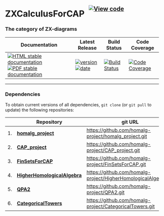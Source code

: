 <!-- BEGIN HEADER -->
# ZXCalculusForCAP&ensp;<sup><sup>[![View code][code-img]][code-url]</sup></sup>

### The category of ZX-diagrams

| Documentation | Latest Release | Build Status | Code Coverage |
| ------------- | -------------- | ------------ | ------------- |
| [![HTML stable documentation][html-img]][html-url] [![PDF stable documentation][pdf-img]][pdf-url] | [![version][version-img]][version-url] [![date][date-img]][date-url] | [![Build Status][tests-img]][tests-url] | [![Code Coverage][codecov-img]][codecov-url] |

<!-- END HEADER -->

<!-- BEGIN FOOTER -->
---

### Dependencies

To obtain current versions of all dependencies, `git clone` (or `git pull` to update) the following repositories:

|    | Repository | git URL |
|--- | ---------- | ------- |
| 1. | [**homalg_project**](https://github.com/homalg-project/homalg_project#readme) | https://github.com/homalg-project/homalg_project.git |
| 2. | [**CAP_project**](https://github.com/homalg-project/CAP_project#readme) | https://github.com/homalg-project/CAP_project.git |
| 3. | [**FinSetsForCAP**](https://github.com/homalg-project/FinSetsForCAP#readme) | https://github.com/homalg-project/FinSetsForCAP.git |
| 4. | [**HigherHomologicalAlgebra**](https://github.com/homalg-project/HigherHomologicalAlgebra#readme) | https://github.com/homalg-project/HigherHomologicalAlgebra.git |
| 5. | [**QPA2**](https://github.com/homalg-project/QPA2#readme) | https://github.com/homalg-project/QPA2.git |
| 6. | [**CategoricalTowers**](https://github.com/homalg-project/CategoricalTowers#readme) | https://github.com/homalg-project/CategoricalTowers.git |

[html-img]: https://img.shields.io/badge/🔗%20HTML-stable-blue.svg
[html-url]: https://homalg-project.github.io/ZXCalculusForCAP/doc/chap0_mj.html

[pdf-img]: https://img.shields.io/badge/🔗%20PDF-stable-blue.svg
[pdf-url]: https://homalg-project.github.io/ZXCalculusForCAP/download_pdf.html

[version-img]: https://img.shields.io/endpoint?url=https://homalg-project.github.io/ZXCalculusForCAP/badge_version.json&label=🔗%20version&color=yellow
[version-url]: https://homalg-project.github.io/ZXCalculusForCAP/view_release.html

[date-img]: https://img.shields.io/endpoint?url=https://homalg-project.github.io/ZXCalculusForCAP/badge_date.json&label=🔗%20released%20on&color=yellow
[date-url]: https://homalg-project.github.io/ZXCalculusForCAP/view_release.html

[tests-img]: https://github.com/homalg-project/ZXCalculusForCAP/actions/workflows/Tests.yml/badge.svg?branch=master
[tests-url]: https://github.com/homalg-project/ZXCalculusForCAP/actions/workflows/Tests.yml?query=branch%3Amaster

[codecov-img]: https://codecov.io/gh/homalg-project/ZXCalculusForCAP/branch/master/graph/badge.svg
[codecov-url]: https://app.codecov.io/gh/homalg-project/ZXCalculusForCAP

[code-img]: https://img.shields.io/badge/-View%20code-blue?logo=github
[code-url]: https://github.com/homalg-project/ZXCalculusForCAP#top
<!-- END FOOTER -->
